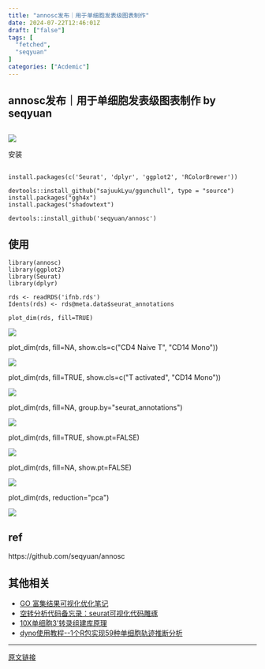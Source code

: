 ```yaml
---
title: "annosc发布｜用于单细胞发表级图表制作"
date: 2024-07-22T12:46:01Z
draft: ["false"]
tags: [
  "fetched",
  "seqyuan"
]
categories: ["Acdemic"]
---
```

annosc发布｜用于单细胞发表级图表制作 by seqyuan
------
<div><section data-tool="mdnice编辑器" data-website="https://www.mdnice.com"><h2 data-tool="mdnice编辑器"></h2><p><img data-galleryid="" data-imgfileid="100000789" data-ratio="0.6861313868613139" data-s="300,640" data-src="https://mmbiz.qpic.cn/mmbiz_png/SiacuSjV1nDx2BDubiapoBSzVZsyswKYZF10BmSEUSRLCuiaWAZ4MR44egnW9PUGIk7YbElPYAC1DP0Uaq4ib57M0Q/640?wx_fmt=png&amp;from=appmsg" data-type="png" data-w="411" src="https://mmbiz.qpic.cn/mmbiz_png/SiacuSjV1nDx2BDubiapoBSzVZsyswKYZF10BmSEUSRLCuiaWAZ4MR44egnW9PUGIk7YbElPYAC1DP0Uaq4ib57M0Q/640?wx_fmt=png&amp;from=appmsg"></p><span>安装</span><span></span><pre data-tool="mdnice编辑器"><span></span><span><br></span><code>install.packages(c(<span>'Seurat'</span>, <span>'dplyr'</span>, <span>'ggplot2'</span>, <span>'RColorBrewer'</span>))<br><br>devtools::install_github(<span>"sajuukLyu/ggunchull"</span>, type = <span>"source"</span>)<br>install.packages(<span>"ggh4x"</span>)<br>install.packages(<span>"shadowtext"</span>)<br></code></pre><pre data-tool="mdnice编辑器"><span></span><code>devtools::install_github(<span>'seqyuan/annosc'</span>)<br></code></pre><h2 data-tool="mdnice编辑器"><span></span><span>使用</span><span></span></h2><pre data-tool="mdnice编辑器"><span></span><code><span>library</span>(annosc)<br><span>library</span>(ggplot2)<br><span>library</span>(Seurat)<br><span>library</span>(dplyr)<br><br>rds &lt;- readRDS(<span>'ifnb.rds'</span>)<br>Idents(rds) &lt;- rds@meta.data$seurat_annotations<br></code></pre><p data-tool="mdnice编辑器"><code>plot_dim(rds, fill=TRUE)</code></p><p><img data-galleryid="" data-imgfileid="100000784" data-ratio="1.0533980582524272" data-s="300,640" data-src="https://mmbiz.qpic.cn/mmbiz_png/SiacuSjV1nDx2BDubiapoBSzVZsyswKYZFY7wicGKupiazWhXjmM4IguTAiaXicS5LZ1VCp2VVPrFGqU0F6dRH1GFK7A/640?wx_fmt=png&amp;from=appmsg" data-type="png" data-w="412" src="https://mmbiz.qpic.cn/mmbiz_png/SiacuSjV1nDx2BDubiapoBSzVZsyswKYZFY7wicGKupiazWhXjmM4IguTAiaXicS5LZ1VCp2VVPrFGqU0F6dRH1GFK7A/640?wx_fmt=png&amp;from=appmsg"></p><p><span>plot_dim(rds, fill=NA, show.cls=c("CD4 Naive T", "CD14 Mono"))</span></p><p><img data-imgfileid="100000778" data-ratio="0.689156626506024" data-s="300,640" data-src="https://mmbiz.qpic.cn/mmbiz_png/SiacuSjV1nDx2BDubiapoBSzVZsyswKYZFrCbMBic1HMWoU8K81BM8ZXZogCGW8QXJhNQSlAsoM3zh0S0uI2z7S5w/640?wx_fmt=png&amp;from=appmsg" data-type="png" data-w="415" src="https://mmbiz.qpic.cn/mmbiz_png/SiacuSjV1nDx2BDubiapoBSzVZsyswKYZFrCbMBic1HMWoU8K81BM8ZXZogCGW8QXJhNQSlAsoM3zh0S0uI2z7S5w/640?wx_fmt=png&amp;from=appmsg"></p><p><span>plot_dim(rds, fill=TRUE, show.cls=c("T activated", "CD14 Mono"))</span></p><p><img data-imgfileid="100000777" data-ratio="0.6854460093896714" data-s="300,640" data-src="https://mmbiz.qpic.cn/mmbiz_png/SiacuSjV1nDx2BDubiapoBSzVZsyswKYZFrVymVy2wwdZQDDkicWgHt8qZ3RsdqaRtCFCGH0QtuYYcCRcCJCTrTQw/640?wx_fmt=png&amp;from=appmsg" data-type="png" data-w="426" src="https://mmbiz.qpic.cn/mmbiz_png/SiacuSjV1nDx2BDubiapoBSzVZsyswKYZFrVymVy2wwdZQDDkicWgHt8qZ3RsdqaRtCFCGH0QtuYYcCRcCJCTrTQw/640?wx_fmt=png&amp;from=appmsg"></p><p><span>plot_dim(rds, fill=NA<span>, </span><span>group.by="seurat_annotations"</span>)</span></p><p><img data-imgfileid="100000780" data-ratio="0.6818181818181818" data-s="300,640" data-src="https://mmbiz.qpic.cn/mmbiz_png/SiacuSjV1nDx2BDubiapoBSzVZsyswKYZF1L6QOPOBLJcWZtRqQ4YoZjH1VzicnBrGPdBnIMJ3zbs47ufibTzoicWng/640?wx_fmt=png&amp;from=appmsg" data-type="png" data-w="440" src="https://mmbiz.qpic.cn/mmbiz_png/SiacuSjV1nDx2BDubiapoBSzVZsyswKYZF1L6QOPOBLJcWZtRqQ4YoZjH1VzicnBrGPdBnIMJ3zbs47ufibTzoicWng/640?wx_fmt=png&amp;from=appmsg"></p><p><span>plot_dim(rds, fill=TRUE, show.pt=FALSE)</span></p><p><img data-imgfileid="100000779" data-ratio="0.918552036199095" data-s="300,640" data-src="https://mmbiz.qpic.cn/mmbiz_png/SiacuSjV1nDx2BDubiapoBSzVZsyswKYZFM58JCPJuBqE3syUmKWqlRibSwmeuOwVahv689NZnj4jm1QF36VUXJww/640?wx_fmt=png&amp;from=appmsg" data-type="png" data-w="442" src="https://mmbiz.qpic.cn/mmbiz_png/SiacuSjV1nDx2BDubiapoBSzVZsyswKYZFM58JCPJuBqE3syUmKWqlRibSwmeuOwVahv689NZnj4jm1QF36VUXJww/640?wx_fmt=png&amp;from=appmsg"></p><p><span>plot_dim(rds, fill=NA, show.pt=FALSE)</span></p><p><img data-imgfileid="100000781" data-ratio="0.8913525498891353" data-s="300,640" data-src="https://mmbiz.qpic.cn/mmbiz_png/SiacuSjV1nDx2BDubiapoBSzVZsyswKYZFKl9Mku1gYN3CZ7dzO0J17jSuFtxfHIr9nyaiauTIEXg0sIJST3EU5gQ/640?wx_fmt=png&amp;from=appmsg" data-type="png" data-w="451" src="https://mmbiz.qpic.cn/mmbiz_png/SiacuSjV1nDx2BDubiapoBSzVZsyswKYZFKl9Mku1gYN3CZ7dzO0J17jSuFtxfHIr9nyaiauTIEXg0sIJST3EU5gQ/640?wx_fmt=png&amp;from=appmsg"></p><p><span>plot_dim(rds, reduction="pca")</span></p><p><img data-imgfileid="100000782" data-ratio="0.6620689655172414" data-s="300,640" data-src="https://mmbiz.qpic.cn/mmbiz_png/SiacuSjV1nDx2BDubiapoBSzVZsyswKYZFzu1o3bJbSVic668n8cQezLIto4Smpl5YUTC7UDN1KbxZhaZvxUqUr6Q/640?wx_fmt=png&amp;from=appmsg" data-type="png" data-w="435" src="https://mmbiz.qpic.cn/mmbiz_png/SiacuSjV1nDx2BDubiapoBSzVZsyswKYZFzu1o3bJbSVic668n8cQezLIto4Smpl5YUTC7UDN1KbxZhaZvxUqUr6Q/640?wx_fmt=png&amp;from=appmsg"></p><h2><span>ref</span></h2><p>https://github.com/seqyuan/annosc</p><h2><span></span></h2><h2><span>其他相关</span></h2><ul><li><section><a href="https://mp.weixin.qq.com/s?__biz=MzU1MDMyNzUyNQ==&amp;mid=2247484418&amp;idx=1&amp;sn=e88d17f52dcb38b846f9ef28c21fd48b&amp;scene=21#wechat_redirect" data-linktype="2">GO 富集结果可视化优化笔记</a></section></li><li><section><a href="https://mp.weixin.qq.com/s?__biz=MzU1MDMyNzUyNQ==&amp;mid=2247484382&amp;idx=1&amp;sn=7a70b6fb6b01d7742336884461edde3a&amp;scene=21#wechat_redirect" data-linktype="2">空转分析代码备忘录：seurat可视化代码雕琢</a></section></li><li><section><a href="https://mp.weixin.qq.com/s?__biz=MzU1MDMyNzUyNQ==&amp;mid=2247483752&amp;idx=1&amp;sn=839b1711a82b067fc0a197752770d1f2&amp;scene=21#wechat_redirect" data-linktype="2">10X单细胞3'转录组建库原理</a></section></li><li><section><a href="https://mp.weixin.qq.com/s?__biz=MzU1MDMyNzUyNQ==&amp;mid=2247483849&amp;idx=1&amp;sn=fe1fc6a447223a132820294d88b08e27&amp;scene=21#wechat_redirect" data-linktype="2">dyno使用教程--1个R包实现59种单细胞轨迹推断分析</a></section></li></ul></section><p><mp-style-type data-value="3"></mp-style-type></p></div>  
<hr>
<a href="https://mp.weixin.qq.com/s/XCJhlspMQKBvxI2WZM7GWQ",target="_blank" rel="noopener noreferrer">原文链接</a>
